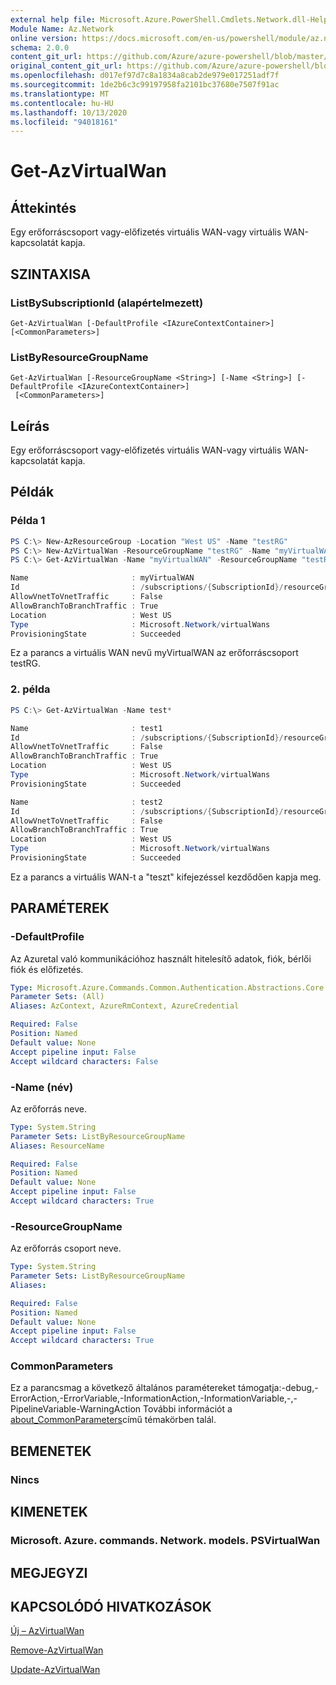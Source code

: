 ```yaml
---
external help file: Microsoft.Azure.PowerShell.Cmdlets.Network.dll-Help.xml
Module Name: Az.Network
online version: https://docs.microsoft.com/en-us/powershell/module/az.network/get-azvirtualwan
schema: 2.0.0
content_git_url: https://github.com/Azure/azure-powershell/blob/master/src/Network/Network/help/Get-AzVirtualWan.md
original_content_git_url: https://github.com/Azure/azure-powershell/blob/master/src/Network/Network/help/Get-AzVirtualWan.md
ms.openlocfilehash: d017ef97d7c8a1834a8cab2de979e017251adf7f
ms.sourcegitcommit: 1de2b6c3c99197958fa2101bc37680e7507f91ac
ms.translationtype: MT
ms.contentlocale: hu-HU
ms.lasthandoff: 10/13/2020
ms.locfileid: "94018161"
---
```

# Get-AzVirtualWan

## Áttekintés
Egy erőforráscsoport vagy-előfizetés virtuális WAN-vagy virtuális WAN-kapcsolatát kapja.

## SZINTAXISA

### ListBySubscriptionId (alapértelmezett)
```
Get-AzVirtualWan [-DefaultProfile <IAzureContextContainer>] [<CommonParameters>]
```

### ListByResourceGroupName
```
Get-AzVirtualWan [-ResourceGroupName <String>] [-Name <String>] [-DefaultProfile <IAzureContextContainer>]
 [<CommonParameters>]
```

## Leírás
Egy erőforráscsoport vagy-előfizetés virtuális WAN-vagy virtuális WAN-kapcsolatát kapja.

## Példák

### Példa 1

```powershell
PS C:\> New-AzResourceGroup -Location "West US" -Name "testRG" 
PS C:\> New-AzVirtualWan -ResourceGroupName "testRG" -Name "myVirtualWAN" -Location "West US" -AllowBranchToBranchTraffic $true
PS C:\> Get-AzVirtualWan -Name "myVirtualWAN" -ResourceGroupName "testRG"

Name                       : myVirtualWAN
Id                         : /subscriptions/{SubscriptionId}/resourceGroups/testRG/providers/Microsoft.Network/virtualWans/myVirtualWAN
AllowVnetToVnetTraffic     : False
AllowBranchToBranchTraffic : True
Location                   : West US
Type                       : Microsoft.Network/virtualWans
ProvisioningState          : Succeeded
```

Ez a parancs a virtuális WAN nevű myVirtualWAN az erőforráscsoport testRG.

### 2. példa

```powershell
PS C:\> Get-AzVirtualWan -Name test*

Name                       : test1
Id                         : /subscriptions/{SubscriptionId}/resourceGroups/testRG/providers/Microsoft.Network/virtualWans/test1
AllowVnetToVnetTraffic     : False
AllowBranchToBranchTraffic : True
Location                   : West US
Type                       : Microsoft.Network/virtualWans
ProvisioningState          : Succeeded

Name                       : test2
Id                         : /subscriptions/{SubscriptionId}/resourceGroups/testRG/providers/Microsoft.Network/virtualWans/test2
AllowVnetToVnetTraffic     : False
AllowBranchToBranchTraffic : True
Location                   : West US
Type                       : Microsoft.Network/virtualWans
ProvisioningState          : Succeeded
```

Ez a parancs a virtuális WAN-t a "teszt" kifejezéssel kezdődően kapja meg.

## PARAMÉTEREK

### -DefaultProfile
Az Azuretal való kommunikációhoz használt hitelesítő adatok, fiók, bérlői fiók és előfizetés.

```yaml
Type: Microsoft.Azure.Commands.Common.Authentication.Abstractions.Core.IAzureContextContainer
Parameter Sets: (All)
Aliases: AzContext, AzureRmContext, AzureCredential

Required: False
Position: Named
Default value: None
Accept pipeline input: False
Accept wildcard characters: False
```

### -Name (név)
Az erőforrás neve.

```yaml
Type: System.String
Parameter Sets: ListByResourceGroupName
Aliases: ResourceName

Required: False
Position: Named
Default value: None
Accept pipeline input: False
Accept wildcard characters: True
```

### -ResourceGroupName
Az erőforrás csoport neve.

```yaml
Type: System.String
Parameter Sets: ListByResourceGroupName
Aliases:

Required: False
Position: Named
Default value: None
Accept pipeline input: False
Accept wildcard characters: True
```

### CommonParameters
Ez a parancsmag a következő általános paramétereket támogatja:-debug,-ErrorAction,-ErrorVariable,-InformationAction,-InformationVariable,-,-PipelineVariable-WarningAction További információt a [about_CommonParameters](http://go.microsoft.com/fwlink/?LinkID=113216)című témakörben talál.

## BEMENETEK

### Nincs

## KIMENETEK

### Microsoft. Azure. commands. Network. models. PSVirtualWan

## MEGJEGYZI

## KAPCSOLÓDÓ HIVATKOZÁSOK

[Új – AzVirtualWan](./New-AzVirtualWan.md)

[Remove-AzVirtualWan](./Remove-AzVirtualWan.md)

[Update-AzVirtualWan](./Update-AzVirtualWan.md)
